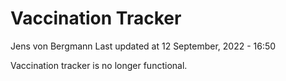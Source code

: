 Vaccination Tracker
================
Jens von Bergmann
Last updated at 12 September, 2022 - 16:50

Vaccination tracker is no longer functional.
